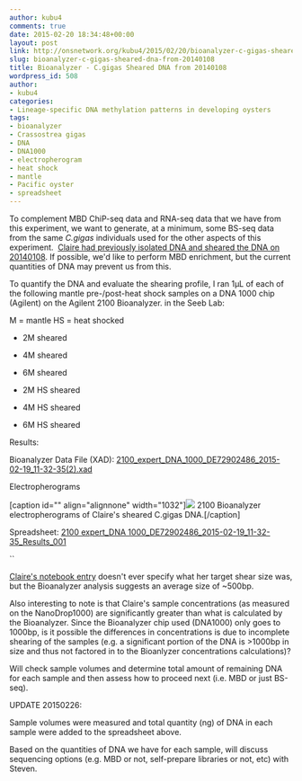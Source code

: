 ```yaml
---
author: kubu4
comments: true
date: 2015-02-20 18:34:48+00:00
layout: post
link: http://onsnetwork.org/kubu4/2015/02/20/bioanalyzer-c-gigas-sheared-dna-from-20140108/
slug: bioanalyzer-c-gigas-sheared-dna-from-20140108
title: Bioanalyzer - C.gigas Sheared DNA from 20140108
wordpress_id: 508
author:
- kubu4
categories:
- Lineage-specific DNA methylation patterns in developing oysters
tags:
- bioanalyzer
- Crassostrea gigas
- DNA
- DNA1000
- electropherogram
- heat shock
- mantle
- Pacific oyster
- spreadsheet
---
```


To complement MBD ChiP-seq data and RNA-seq data that we have from this experiment, we want to generate, at a minimum, some BS-seq data from the same _C.gigas_ individuals used for the other aspects of this experiment.  [Claire had previously isolated DNA and sheared the DNA on 20140108](https://www.evernote.com/pub/che625/che625snotebook#st=p&n=b0e96db7-e001-411d-9870-873dad00afee). If possible, we'd like to perform MBD enrichment, but the current quantities of DNA may prevent us from this.

To quantify the DNA and evaluate the shearing profile, I ran 1μL of each of the following mantle pre-/post-heat shock samples on a DNA 1000 chip (Agilent) on the Agilent 2100 Bioanalyzer. in the Seeb Lab:

M = mantle
HS = heat shocked




    
  * 2M sheared

    
  * 4M sheared

    
  * 6M sheared

    
  * 2M HS sheared

    
  * 4M HS sheared

    
  * 6M HS sheared



Results:

Bioanalyzer Data File (XAD): [2100_expert_DNA_1000_DE72902486_2015-02-19_11-32-35(2).xad](2100%20expert_DNA%201000_DE72902486_2015-02-19_11-32-35%20(2).xad)



Electropherograms

[caption id="" align="alignnone" width="1032"][![](http://eagle.fish.washington.edu/Arabidopsis/Bioanalyzer%20Data/20150219_bioanalyzerDNA1000_claireGigasHSsheared_elecrophergrams.jpg)](http://eagle.fish.washington.edu/Arabidopsis/Bioanalyzer%20Data/20150219_bioanalyzerDNA1000_claireGigasHSsheared_elecrophergrams.jpg) 2100 Bioanalyzer electropherograms of Claire's sheared C.gigas DNA.[/caption]



Spreadsheet: [2100 expert_DNA 1000_DE72902486_2015-02-19_11-32-35_Results_001](https://docs.google.com/spreadsheets/d/1WQTZcRZ9vLjgKus3SK1Wu1JkeJN7-oPFyK-H8HiY-aU/edit?usp=sharing)

``



[Claire's notebook entry](https://www.evernote.com/pub/che625/che625snotebook#st=p&n=b0e96db7-e001-411d-9870-873dad00afee) doesn't ever specify what her target shear size was, but the Bioanalyzer analysis suggests an average size of ~500bp.

Also interesting to note is that Claire's sample concentrations (as measured on the NanoDrop1000) are significantly greater than what is calculated by the Bioanalyzer. Since the Bioanalyzer chip used (DNA1000) only goes to 1000bp, is it possible the differences in concentrations is due to incomplete shearing of the samples (e.g. a significant portion of the DNA is >1000bp in size and thus not factored in to the Bioanlyzer concentrations calculations)?

Will check sample volumes and determine total amount of remaining DNA for each sample and then assess how to proceed next (i.e. MBD or just BS-seq).

UPDATE 20150226:

Sample volumes were measured and total quantity (ng) of DNA in each sample were added to the spreadsheet above.

Based on the quantities of DNA we have for each sample, will discuss sequencing options (e.g. MBD or not, self-prepare libraries or not, etc) with Steven.


